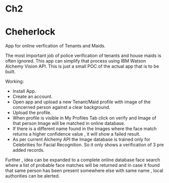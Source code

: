 # Ch2
# Cheherlock
App for online verfication of Tenants and Maids.

The most important job of police verification of tenants and house maids is often ignored. 
This app can simplify that process using IBM Watson Alchemy Vision API. This is just a small POC of the actual app that is to be built.

Working:
- Install App.
- Create an account.
- Open app and upload a new Tenant/Maid profile with image of the concerned person against a clear background.
- Upload the profile.
- When profile is visible in My Profiles Tab click on verify and Image of that person Image will be matched in online database.
- If there is a different name found in the Images where the face match returns a higher confidence value , it will show a failed result.
- As per current Alchemy API the Image database is trained only for Celebrities for Facial Recognition. So it only shows a verification of
3 pre added records.

Further , idea can be expanded to a complete online database face search where a list of probable face matches will be returned and in case 
it found that same person has been present somewhere else with same name , local authorities can be alerted.

